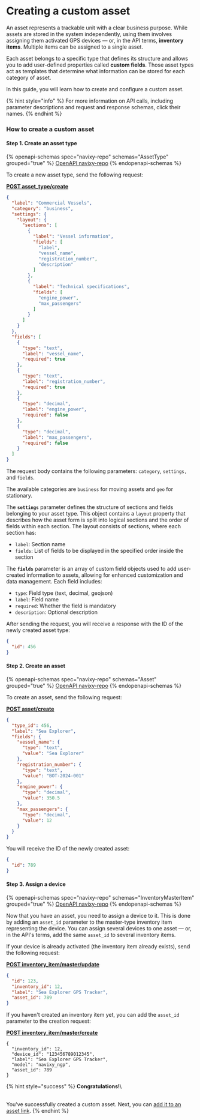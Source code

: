 # Creating a custom asset

An asset represents a trackable unit with a clear business purpose. While assets are stored in the system independently, using them involves assigning them activated GPS devices — or, in the API terms, **inventory items**. Multiple items can be assigned to a single asset.

Each asset belongs to a specific type that defines its structure and allows you to add user-defined properties called **custom fields**. Those asset types act as templates that determine what information can be stored for each category of asset.

In this guide, you will learn how to create and configure a custom asset.

{% hint style="info" %}
For more information on API calls, including parameter descriptions and request and response schemas, click their names.
{% endhint %}

### How to create a custom asset

#### Step 1. Create an asset type

{% openapi-schemas spec="navixy-repo" schemas="AssetType" grouped="true" %}
[OpenAPI navixy-repo](https://raw.githubusercontent.com/SquareGPS/navixy-api/refs/heads/navixy-repo/navixy-repository-api/navixy-repo-api-specification.yaml)
{% endopenapi-schemas %}

To create a new asset type, send the following request:

[**POST asset\_type/create**](broken-reference)

```json
{
  "label": "Commercial Vessels",
  "category": "business",
  "settings": {
    "layout": {
      "sections": [
        {
          "label": "Vessel information",
          "fields": [
            "label",
            "vessel_name",
            "registration_number",
            "description"
          ]
        },
        {
          "label": "Technical specifications",
          "fields": [
            "engine_power",
            "max_passengers"
          ]
        }
      ]
    }
  },
  "fields": [
    {
      "type": "text",
      "label": "vessel_name",
      "required": true
    },
    {
      "type": "text",
      "label": "registration_number",
      "required": true
    },
    {
      "type": "decimal",
      "label": "engine_power",
      "required": false
    },
    {
      "type": "decimal",
      "label": "max_passengers",
      "required": false
    }
  ]
}
```

The request body contains the following parameters: `category`, `settings,` and `fields`.

The available categories are `business` for moving assets and `geo` for stationary.

The **`settings`** parameter defines the structure of sections and fields belonging to your asset type. This object contains a `layout` property that describes how the asset form is split into logical sections and the order of fields within each section. The layout consists of sections, where each section has:

* `label`: Section name
* `fields`: List of fields to be displayed in the specified order inside the section

The **`fields`** parameter is an array of custom field objects used to add user-created information to assets, allowing for enhanced customization and data management. Each field includes:

* `type`: Field type (text, decimal, geojson)
* `label`: Field name
* `required`: Whether the field is mandatory
* `description`: Optional description

After sending the request, you will receive a response with the ID of the newly created asset type:

```json
{
  "id": 456
}
```

#### Step 2. Create an asset

{% openapi-schemas spec="navixy-repo" schemas="Asset" grouped="true" %}
[OpenAPI navixy-repo](https://raw.githubusercontent.com/SquareGPS/navixy-api/refs/heads/navixy-repo/navixy-repository-api/navixy-repo-api-specification.yaml)
{% endopenapi-schemas %}

To create an asset, send the following request:

[**POST asset/create**](broken-reference)

```json
{
  "type_id": 456,
  "label": "Sea Explorer",
  "fields": {
    "vessel_name": {
      "type": "text",
      "value": "Sea Explorer"
    },
    "registration_number": {
      "type": "text",
      "value": "BOT-2024-001"
    },
    "engine_power": {
      "type": "decimal",
      "value": 350.5
    },
    "max_passengers": {
      "type": "decimal",
      "value": 12
    }
  }
}
```

You will receive the ID of the newly created asset:

```json
{
  "id": 789
}
```

#### Step 3. Assign a device

{% openapi-schemas spec="navixy-repo" schemas="InventoryMasterItem" grouped="true" %}
[OpenAPI navixy-repo](https://raw.githubusercontent.com/SquareGPS/navixy-api/refs/heads/navixy-repo/navixy-repository-api/navixy-repo-api-specification.yaml)
{% endopenapi-schemas %}

Now that you have an asset, you need to assign a device to it. This is done by adding an `asset_id` parameter to the master-type inventory item representing the device. You can assign several devices to one asset — or, in the API's terms, add the same `asset_id` to several inventory items.

If your device is already activated (the inventory item already exists), send the following request:

[**POST inventory\_item/master/update**](broken-reference)

```json
{
  "id": 123,
  "inventory_id": 12,
  "label": "Sea Explorer GPS Tracker",
  "asset_id": 789
}
```

If you haven't created an inventory item yet, you can add the `asset_id` parameter to the creation request:

[**POST inventory\_item/master/create**](broken-reference)

```
​{
  "inventory_id": 12,
  "device_id": "123456789012345",
  "label": "Sea Explorer GPS Tracker",
  "model": "navixy_ngp",
  "asset_id": 789
}
```

{% hint style="success" %}
**Congratulations!**\
\
You've successfully created a custom asset. Next, you can [add it to an asset link](configuring-an-asset-link.md).
{% endhint %}
